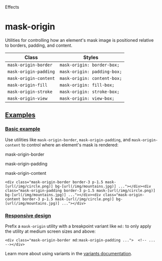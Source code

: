 <!--$-->

<!--/$-->

Effects

# mask-origin

Utilities for controlling how an element's mask image is positioned relative to borders, padding, and content.

| Class                 | Styles                      |
| --------------------- | --------------------------- |
| `mask-origin-border`  | `mask-origin: border-box;`  |
| `mask-origin-padding` | `mask-origin: padding-box;` |
| `mask-origin-content` | `mask-origin: content-box;` |
| `mask-origin-fill`    | `mask-origin: fill-box;`    |
| `mask-origin-stroke`  | `mask-origin: stroke-box;`  |
| `mask-origin-view`    | `mask-origin: view-box;`    |

## [Examples](#examples)

### [Basic example](#basic-example)

Use utilities like `mask-origin-border`, `mask-origin-padding`, and `mask-origin-content` to control where an element's mask is rendered:

mask-origin-border

mask-origin-padding

mask-origin-content

```
<div class="mask-origin-border border-3 p-1.5 mask-[url(/img/circle.png)] bg-[url(/img/mountains.jpg)] ..."></div><div class="mask-origin-padding border-3 p-1.5 mask-[url(/img/circle.png)] bg-[url(/img/mountains.jpg)] ..."></div><div class="mask-origin-content border-3 p-1.5 mask-[url(/img/circle.png)] bg-[url(/img/mountains.jpg)] ..."></div>
```

### [Responsive design](#responsive-design)

Prefix <!-- -->a<!-- --> `mask-origin` utility<!-- --> <!-- -->with a breakpoint variant like `md:` to only apply the utility at <!-- -->medium<!-- --> <!-- -->screen sizes and above:

```
<div class="mask-origin-border md:mask-origin-padding ...">  <!-- ... --></div>
```

Learn more about using variants in the [variants documentation](/docs/hover-focus-and-other-states).

<!--$-->

<!--/$-->
